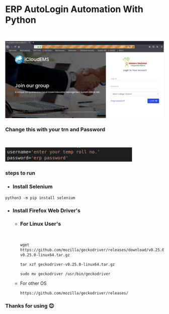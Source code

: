 # ERP AutoLogin Automation With Python
<br>

![ERP IMAGE](erp.png)

### Change this with your trn and Password
<br>

![username & password](UP.png)

### steps to run

* ### Install Selenium

```
python3 -m pip install selenium
```

* ### Install Firefox Web Driver's

    * ### For Linux User's
        <br>

        ```
        wget https://github.com/mozilla/geckodriver/releases/download/v0.25.0/geckodriver-v0.25.0-linux64.tar.gz
        ```
        ```
        tar xzf geckodriver-v0.25.0-linux64.tar.gz
        ```
        ```
        sudo mv geckodriver /usr/bin/geckodriver 
        ```
    * For other OS
        <br>

        ```
        https://github.com/mozilla/geckodriver/releases/
        ```
### Thanks for using :blush: